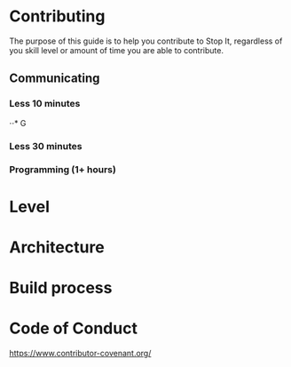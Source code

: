 # Contributing

The purpose of this guide is to help you contribute to Stop It, regardless of you skill level or amount of time you are able to contribute.

## Communicating
### Less 10 minutes
⋅⋅* G
### Less 30 minutes

### Programming (1+ hours)

# Level
# Architecture
# Build process
# Code of Conduct
https://www.contributor-covenant.org/
